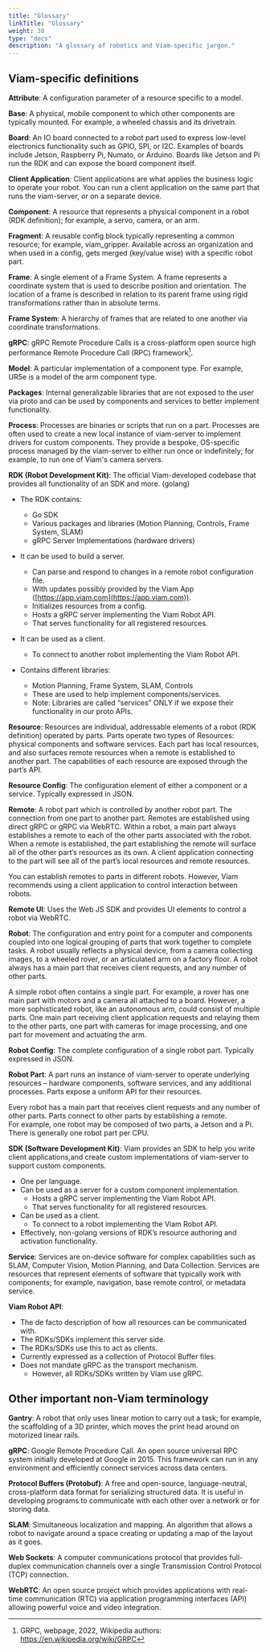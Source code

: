 ```yaml
---
title: "Glossary"
linkTitle: "Glossary"
weight: 30
type: "docs"
description: "A glossary of robotics and Viam-specific jargon."
---
```


## Viam-specific definitions

**Attribute**: A configuration parameter of a resource specific to a model.

**Base**: A physical, mobile component to which other components are typically mounted.
For example, a wheeled chassis and its drivetrain.

**Board**: An IO board connected to a robot part used to express low-level electronics functionality such as GPIO, SPI, or I2C.
Examples of boards include Jetson, Raspberry Pi, Numato, or Arduino.
Boards like Jetson and Pi run the RDK and can expose the board component itself.

**Client Application**: Client applications are what applies the business logic to operate your robot. 
You can run a client application on the same part that runs the viam-server, or on a separate device.

**Component**: A resource that represents a physical component in a robot (RDK definition); for example, a servo, camera, or an arm.

**Fragment**: A reusable config block typically representing a common resource; for example, viam_gripper.
Available across an organization and when used in a config, gets merged (key/value wise) with a specific robot part.

**Frame**: A single element of a Frame System.
A frame represents a coordinate system that is used to describe position and orientation.
The location of a frame is described in relation to its parent frame using rigid transformations rather than in absolute terms.

**Frame System**: A hierarchy of frames that are related to one another via coordinate transformations.

**gRPC**: gRPC Remote Procedure Calls is a cross-platform open source high performance Remote Procedure Call (RPC) framework[^grpc].

[^grpc]: GRPC, webpage, 2022, Wikipedia authors: https://en.wikipedia.org/wiki/GRPC

**Model**: A particular implementation of a component type.
For example, UR5e is a model of the arm component type.

**Packages**: Internal generalizable libraries that are not exposed to the user via proto and can be used by components and services to better implement functionality.

**Process**: Processes are binaries or scripts that run on a part. 
Processes are often used to create a new local instance of viam-server to implement drivers for custom components.
They provide a bespoke, OS-specific process managed by the viam-server to either run once or indefinitely; for example, to run one of Viam's camera servers.

<a id="rdk_anchor" />**RDK (Robot Development Kit)**: The official Viam-developed codebase that provides all functionality of an SDK and more. (golang)

* The RDK contains: 
    * Go SDK
    * Various packages and libraries (Motion Planning, Controls, Frame System, SLAM)
    * gRPC Server Implementations (hardware drivers)

* It can be used to build a server.
    * Can parse and respond to changes in a remote robot configuration file.
    * With updates possibly provided by the Viam App ([https://app.viam.com](https://app.viam.com)).
    * Initializes resources from a config.
    * Hosts a gRPC server implementing the Viam Robot API.
    * That serves functionality for all registered resources.

* It can be used as a client.
    * To connect to another robot implementing the Viam Robot API.

* Contains different libraries:
    * Motion Planning, Frame System, SLAM, Controls
    * These are used to help implement components/services.
    * Note: Libraries are called “services” ONLY if we expose their functionality in our proto APIs.

**Resource**: Resources are individual, addressable elements of a robot (RDK definition) operated by parts. 
Parts operate two types of Resources: physical components and software services.
Each part has local resources, and also surfaces remote resources when a remote is established to another part. 
The capabilities of each resource are exposed through the part’s API.

**Resource Config**: The configuration element of either a component or a service.
Typically expressed in JSON.

**Remote**: A robot part which is controlled by another robot part. 
The connection from one part to another part. 
Remotes are established using direct gRPC or gRPC via WebRTC. 
Within a robot, a main part always establishes a remote to each of the other parts associated with the robot. 
When a remote is established, the part establishing the remote will surface all of the other part’s resources as its own. 
A client application connecting to the part will see all of the part’s local resources and remote resources. 

You can establish remotes to parts in different robots. However, Viam recommends using a client application to control interaction between robots. 

**Remote UI**: Uses the Web JS SDK and provides UI elements to control a robot via WebRTC.

**Robot**: The configuration and entry point for a computer and components coupled into one logical grouping of parts that work together to complete tasks. 
A robot usually reflects a physical device, from a camera collecting images, to a wheeled rover, or an articulated arm on a factory floor. 
A robot always has a main part that receives client requests, and any number of other parts. 

A simple robot often contains a single part. 
For example, a rover has one main part with motors and a camera all attached to a board. 
However, a more sophisticated robot, like an autonomous arm, could consist of multiple parts. 
One main part receiving client application requests and relaying them to the other parts, one part with cameras for image processing, and one part for movement and actuating the arm.

**Robot Config**: The complete configuration of a single robot part.
Typically expressed in JSON.

**Robot Part**: A part runs an instance of viam-server to operate underlying resources – hardware components, software services, and any additional processes. Parts expose a uniform API for their resources. 

Every robot has a main part that receives client requests and any number of other parts. 
Parts connect to other parts by establishing a remote.  
For example, one robot may be composed of two parts, a Jetson and a Pi.
There is generally one robot part per CPU.

**SDK (Software Development Kit)**: Viam provides an SDK to help you write client applications,and create custom implementations of viam-server to support custom components.

* One per language.
* Can be used as a server for a custom component implementation.
    * Hosts a gRPC server implementing the Viam Robot API.
    * That serves functionality for all registered resources.
* Can be used as a client.
    * To connect to a robot implementing the Viam Robot API.
* Effectively, non-golang versions of RDK’s resource authoring and activation functionality.

**Service**: Services are on-device software for complex capabilities such as SLAM, Computer Vision, Motion Planning, and Data Collection. Services are resources that represent elements of software that typically work with components; for example, navigation, base remote control, or metadata service.

**Viam Robot API**:

* The de facto description of how all resources can be communicated with.
* The RDKs/SDKs implement this server side.
* The RDKs/SDKs use this to act as clients.
* Currently expressed as a collection of Protocol Buffer files.
* Does not mandate gRPC as the transport mechanism.
    * However, all RDKs/SDKs written by Viam use gRPC.

## Other important non-Viam terminology

**Gantry**: A robot that only uses linear motion to carry out a task; for example, the scaffolding of a 3D printer, which moves the print head around on motorized linear rails.

**gRPC**: Google Remote Procedure Call.
An open source universal RPC system initially developed at Google in 2015.
This framework can run in any environment and efficiently connect services across data centers.

**Protocol Buffers (Protobuf)**: A free and open-source, language-neutral, cross-platform data format for serializing structured data.
It is useful in developing programs to communicate with each other over a network or for storing data.

**SLAM**: Simultaneous localization and mapping.
An algorithm that allows a robot to navigate around a space creating or updating a map of the layout as it goes.

**Web Sockets**: A computer communications protocol that provides full-duplex communication channels over a single Transmission Control Protocol (TCP) connection.

**WebRTC**: An open source project which provides applications with real-time communication (RTC) via application programming interfaces (API) allowing powerful voice and video integration.